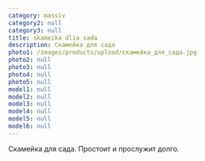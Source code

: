 ```yaml
---
category: massiv
category2: null
category3: null
title: skameika dlia sada
description: Скамейка для сада
photo1: /images/products/upload/скамейка_для_сада.jpg
photo2: null
photo3: null
photo4: null
photo5: null
model1: null
model2: null
model3: null
model4: null
model5: null
model6: null
---
```

Скамейка для сада. Простоит и прослужит долго.
